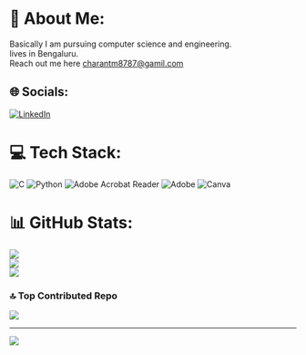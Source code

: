 # 💫 About Me:
Basically I am pursuing computer science and engineering.<br>lives in Bengaluru.<br>Reach out me here charantm8787@gamil.com


## 🌐 Socials:
[![LinkedIn](https://img.shields.io/badge/LinkedIn-%230077B5.svg?logo=linkedin&logoColor=white)](https://linkedin.com/in/www.linkedin.com/in/charantm) 

# 💻 Tech Stack:
![C](https://img.shields.io/badge/c-%2300599C.svg?style=for-the-badge&logo=c&logoColor=white) ![Python](https://img.shields.io/badge/python-3670A0?style=for-the-badge&logo=python&logoColor=ffdd54) ![Adobe Acrobat Reader](https://img.shields.io/badge/Adobe%20Acrobat%20Reader-EC1C24.svg?style=for-the-badge&logo=Adobe%20Acrobat%20Reader&logoColor=white) ![Adobe](https://img.shields.io/badge/adobe-%23FF0000.svg?style=for-the-badge&logo=adobe&logoColor=white) ![Canva](https://img.shields.io/badge/Canva-%2300C4CC.svg?style=for-the-badge&logo=Canva&logoColor=white)
# 📊 GitHub Stats:
![](https://github-readme-stats.vercel.app/api?username=charantm7&theme=vision-friendly-dark&hide_border=false&include_all_commits=false&count_private=false)<br/>
![](https://github-readme-streak-stats.herokuapp.com/?user=charantm7&theme=vision-friendly-dark&hide_border=false)<br/>
![](https://github-readme-stats.vercel.app/api/top-langs/?username=charantm7&theme=vision-friendly-dark&hide_border=false&include_all_commits=false&count_private=false&layout=compact)

### 🔝 Top Contributed Repo
![](https://github-contributor-stats.vercel.app/api?username=charantm7&limit=5&theme=dark&combine_all_yearly_contributions=true)

---
[![](https://visitcount.itsvg.in/api?id=charantm7&icon=0&color=0)](https://visitcount.itsvg.in)

<!-- Proudly created with GPRM ( https://gprm.itsvg.in ) -->
